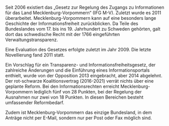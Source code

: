 Seit 2006 existiert das „Gesetz zur Regelung des Zugangs zu Informationen für
das Land Mecklenburg-Vorpommern“ (IFG M-V). Zuletzt wurde es 2011 überarbeitet.
Mecklenburg-Vorpommern kann auf eine besonders lange Geschichte der
Informationsfreiheit zurückblicken. Da Teile des Bundeslandes vom 17. bis
ins 19. Jahrhundert zu Schweden gehörten, galt dort das schwedische Recht mit
der 1766 eingeführten Verwaltungstransparenz.

Eine Evaluation des Gesetzes erfolgte zuletzt im Jahr 2009. Die letzte
Novellierung fand 2011 statt.

Ein Vorschlag für ein Transparenz- und Informationsfreiheitsgesetz, der
zahlreiche Änderungen und die Einführung eines Informationsportals enthielt,
wurde von der Opposition 2013 eingebracht, aber 2014 abgelehnt. Der rot-schwarze
Koalitionsvertrag (2016-2021) verrät nichts über eine geplante Reform. Bei den
Informationsrechten erreicht Mecklenburg-Vorpommern lediglich fünf von 28
Punkten, bei der Regelung der Ausnahmen nur zwei von 18 Punkten. In diesen
Bereichen besteht umfassender Reformbedarf.

Zudem ist Mecklenburg-Vorpommern das einzige Bundesland, in dem Anträge nicht
per E-Mail, sondern nur per Post oder Fax möglich sind.
